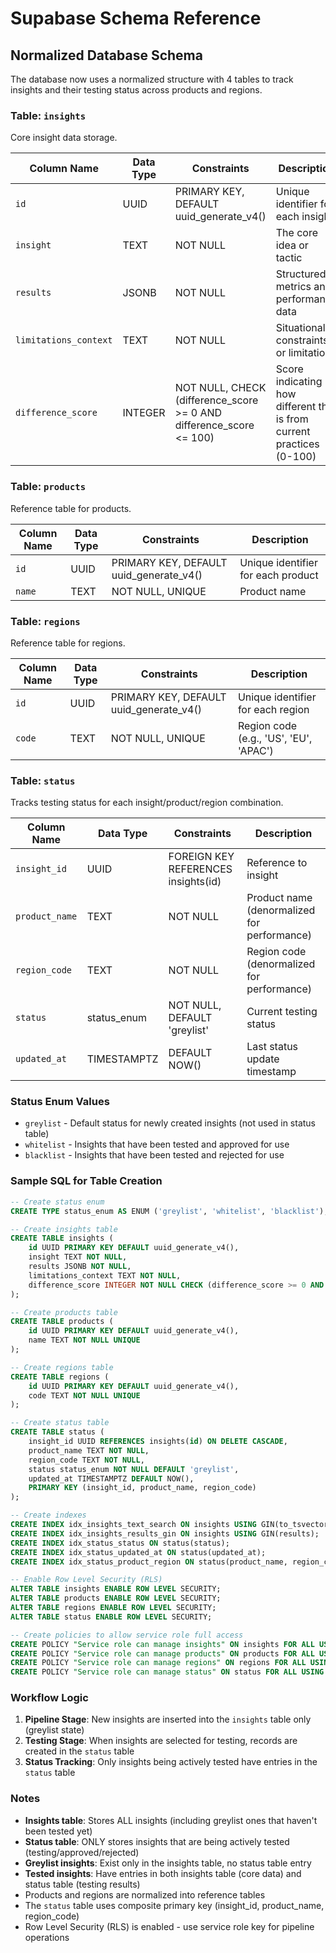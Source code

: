 # Supabase Schema Reference

## Normalized Database Schema

The database now uses a normalized structure with 4 tables to track insights and their testing status across products and regions.

### Table: `insights`

Core insight data storage.

| Column Name | Data Type | Constraints | Description |
|-------------|-----------|-------------|-------------|
| `id` | UUID | PRIMARY KEY, DEFAULT uuid_generate_v4() | Unique identifier for each insight |
| `insight` | TEXT | NOT NULL | The core idea or tactic |
| `results` | JSONB | NOT NULL | Structured metrics and performance data |
| `limitations_context` | TEXT | NOT NULL | Situational constraints or limitations |
| `difference_score` | INTEGER | NOT NULL, CHECK (difference_score >= 0 AND difference_score <= 100) | Score indicating how different this is from current practices (0-100) |

### Table: `products`

Reference table for products.

| Column Name | Data Type | Constraints | Description |
|-------------|-----------|-------------|-------------|
| `id` | UUID | PRIMARY KEY, DEFAULT uuid_generate_v4() | Unique identifier for each product |
| `name` | TEXT | NOT NULL, UNIQUE | Product name |

### Table: `regions`

Reference table for regions.

| Column Name | Data Type | Constraints | Description |
|-------------|-----------|-------------|-------------|
| `id` | UUID | PRIMARY KEY, DEFAULT uuid_generate_v4() | Unique identifier for each region |
| `code` | TEXT | NOT NULL, UNIQUE | Region code (e.g., 'US', 'EU', 'APAC') |

### Table: `status`

Tracks testing status for each insight/product/region combination.

| Column Name | Data Type | Constraints | Description |
|-------------|-----------|-------------|-------------|
| `insight_id` | UUID | FOREIGN KEY REFERENCES insights(id) | Reference to insight |
| `product_name` | TEXT | NOT NULL | Product name (denormalized for performance) |
| `region_code` | TEXT | NOT NULL | Region code (denormalized for performance) |
| `status` | status_enum | NOT NULL, DEFAULT 'greylist' | Current testing status |
| `updated_at` | TIMESTAMPTZ | DEFAULT NOW() | Last status update timestamp |

### Status Enum Values

- `greylist` - Default status for newly created insights (not used in status table)
- `whitelist` - Insights that have been tested and approved for use
- `blacklist` - Insights that have been tested and rejected for use

### Sample SQL for Table Creation

```sql
-- Create status enum
CREATE TYPE status_enum AS ENUM ('greylist', 'whitelist', 'blacklist');

-- Create insights table
CREATE TABLE insights (
    id UUID PRIMARY KEY DEFAULT uuid_generate_v4(),
    insight TEXT NOT NULL,
    results JSONB NOT NULL,
    limitations_context TEXT NOT NULL,
    difference_score INTEGER NOT NULL CHECK (difference_score >= 0 AND difference_score <= 100)
);

-- Create products table
CREATE TABLE products (
    id UUID PRIMARY KEY DEFAULT uuid_generate_v4(),
    name TEXT NOT NULL UNIQUE
);

-- Create regions table
CREATE TABLE regions (
    id UUID PRIMARY KEY DEFAULT uuid_generate_v4(),
    code TEXT NOT NULL UNIQUE
);

-- Create status table
CREATE TABLE status (
    insight_id UUID REFERENCES insights(id) ON DELETE CASCADE,
    product_name TEXT NOT NULL,
    region_code TEXT NOT NULL,
    status status_enum NOT NULL DEFAULT 'greylist',
    updated_at TIMESTAMPTZ DEFAULT NOW(),
    PRIMARY KEY (insight_id, product_name, region_code)
);

-- Create indexes
CREATE INDEX idx_insights_text_search ON insights USING GIN(to_tsvector('english', insight || ' ' || (results->>'metrics') || ' ' || (results->>'context')));
CREATE INDEX idx_insights_results_gin ON insights USING GIN(results);
CREATE INDEX idx_status_status ON status(status);
CREATE INDEX idx_status_updated_at ON status(updated_at);
CREATE INDEX idx_status_product_region ON status(product_name, region_code);

-- Enable Row Level Security (RLS)
ALTER TABLE insights ENABLE ROW LEVEL SECURITY;
ALTER TABLE products ENABLE ROW LEVEL SECURITY;
ALTER TABLE regions ENABLE ROW LEVEL SECURITY;
ALTER TABLE status ENABLE ROW LEVEL SECURITY;

-- Create policies to allow service role full access
CREATE POLICY "Service role can manage insights" ON insights FOR ALL USING (auth.role() = 'service_role');
CREATE POLICY "Service role can manage products" ON products FOR ALL USING (auth.role() = 'service_role');
CREATE POLICY "Service role can manage regions" ON regions FOR ALL USING (auth.role() = 'service_role');
CREATE POLICY "Service role can manage status" ON status FOR ALL USING (auth.role() = 'service_role');
```

### Workflow Logic

1. **Pipeline Stage**: New insights are inserted into the `insights` table only (greylist state)
2. **Testing Stage**: When insights are selected for testing, records are created in the `status` table
3. **Status Tracking**: Only insights being actively tested have entries in the `status` table

### Notes

- **Insights table**: Stores ALL insights (including greylist ones that haven't been tested yet)
- **Status table**: ONLY stores insights that are being actively tested (testing/approved/rejected)
- **Greylist insights**: Exist only in the insights table, no status table entry
- **Tested insights**: Have entries in both insights table (core data) and status table (testing results)
- Products and regions are normalized into reference tables
- The `status` table uses composite primary key (insight_id, product_name, region_code)
- Row Level Security (RLS) is enabled - use service role key for pipeline operations